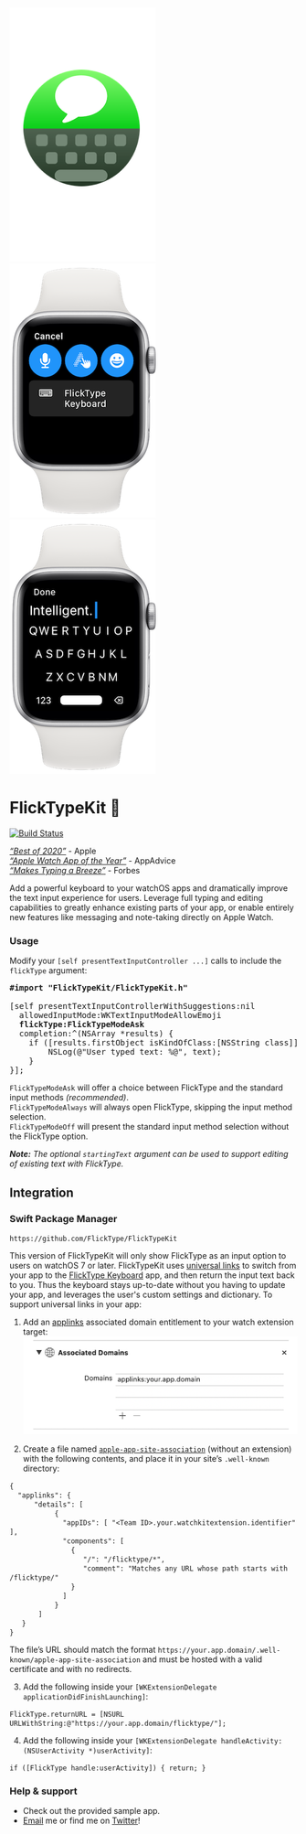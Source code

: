 [![FlickType icon](docs/icon.png)](https://apps.apple.com/us/app/flicktype-keyboard/id1359485719)
[![FlickType screenshot](docs/screenshot-1.png)](https://apps.apple.com/us/app/flicktype-keyboard/id1359485719)
[![FlickType screenshot](docs/screenshot-2.png)](https://apps.apple.com/us/app/flicktype-keyboard/id1359485719)

# FlickTypeKit 🚀
[![Build Status](https://travis-ci.com/FlickType/FlickTypeKit.svg?branch=main)](https://travis-ci.com/FlickType/FlickTypeKit) 

[_“Best of 2020”_](https://apps.apple.com/us/story/id1535572713) - Apple
<br>
[_“Apple Watch App of the Year”_](https://appadvice.com/post/appadvices-top-10-apple-watch-apps-2018/764638) - AppAdvice
<br>
[_“Makes Typing a Breeze”_](https://www.forbes.com/sites/davidphelan/2019/03/02/apple-watch-flicktype-gesture-keyboard-app-makes-typing-a-breeze-is-it-any-good/) - Forbes

Add a powerful keyboard to your watchOS apps and dramatically improve the text input experience for users. Leverage full typing and editing capabilities to greatly enhance existing parts of your app, or enable entirely new features like messaging and note-taking directly on Apple Watch.

### Usage
Modify your `[self presentTextInputController ...]` calls to include the `flickType` argument:

<pre>
<b>#import "FlickTypeKit/FlickTypeKit.h"</b>

[self presentTextInputControllerWithSuggestions:nil
  allowedInputMode:WKTextInputModeAllowEmoji
  <b>flickType:FlickTypeModeAsk</b>
  completion:^(NSArray *results) {
    if ([results.firstObject isKindOfClass:[NSString class]]) {
        NSLog(@"User typed text: %@", text);
    }
}];
</pre>

 `FlickTypeModeAsk` will offer a choice between FlickType and the standard input methods _(recommended)_.
 <br>
 `FlickTypeModeAlways` will always open FlickType, skipping the input method selection.
 <br>
 `FlickTypeModeOff` will present the standard input method selection without the FlickType option.

_**Note:** The optional `startingText` argument can be used to support editing of existing text with FlickType._

## Integration

### Swift Package Manager

```
https://github.com/FlickType/FlickTypeKit
```
This version of FlickTypeKit will only show FlickType as an input option to users on watchOS 7 or later. FlickTypeKit uses [universal links](https://developer.apple.com/documentation/xcode/allowing_apps_and_websites_to_link_to_your_content) to switch from your app to the [FlickType Keyboard](https://apps.apple.com/us/app/flicktype-keyboard/id1359485719) app, and then return the input text back to you. Thus the keyboard stays up-to-date without you having to update your app, and leverages the user's custom settings and dictionary. To support universal links in your app: 

1. Add an [applinks](https://developer.apple.com/documentation/safariservices/supporting_associated_domains) associated domain entitlement to your watch extension target:
![Associated domains screenshot](docs/associated-domains.png)

2. Create a file named [`apple-app-site-association`](https://developer.apple.com/documentation/safariservices/supporting_associated_domains) (without an extension) with the following contents, and place it in your site’s `.well-known` directory:

```
{
  "applinks": {
      "details": [
           {
             "appIDs": [ "<Team ID>.your.watchkitextension.identifier" ],
             "components": [
               {
                  "/": "/flicktype/*",
                  "comment": "Matches any URL whose path starts with /flicktype/"
               }
             ]
           }
       ]
   }
}
```

The file’s URL should match the format `https://your.app.domain/.well-known/apple-app-site-association` and must be hosted with a valid certificate and with no redirects.

3. Add the following inside your `[WKExtensionDelegate applicationDidFinishLaunching]`:
```
FlickType.returnURL = [NSURL URLWithString:@"https://your.app.domain/flicktype/"];
```
4. Add the following inside your `[WKExtensionDelegate handleActivity:(NSUserActivity *)userActivity]`:
```
if ([FlickType handle:userActivity]) { return; }
```

### Help & support
 - Check out the provided sample app. 
 - [Email](mailto:sdk@flicktype.com) me or find me on [Twitter](https://twitter.com/keleftheriou)!
